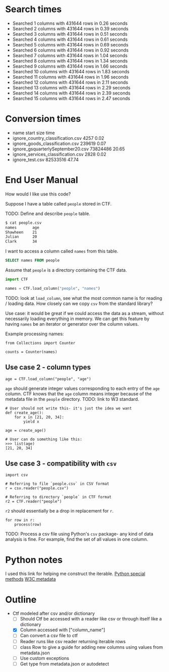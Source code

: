 # Search times

- Searched 1 columns with 431644 rows in 0.26 seconds
- Searched 2 columns with 431644 rows in 0.39 seconds
- Searched 3 columns with 431644 rows in 0.51 seconds
- Searched 4 columns with 431644 rows in 0.61 seconds
- Searched 5 columns with 431644 rows in 0.69 seconds
- Searched 6 columns with 431644 rows in 0.92 seconds
- Searched 7 columns with 431644 rows in 1.04 seconds
- Searched 8 columns with 431644 rows in 1.34 seconds
- Searched 9 columns with 431644 rows in 1.66 seconds
- Searched 10 columns with 431644 rows in 1.83 seconds
- Searched 11 columns with 431644 rows in 1.96 seconds
- Searched 12 columns with 431644 rows in 2.11 seconds
- Searched 13 columns with 431644 rows in 2.29 seconds
- Searched 14 columns with 431644 rows in 2.39 seconds
- Searched 15 columns with 431644 rows in 2.47 seconds
 
# Conversion times
- name								start size	time
- ignore_country_classification.csv	4257    	0.02
- ignore_goods_classification.csv 	239619  	0.07
- ignore_gsquarterlySeptember20.csv	73824486	20.65
- ignore_services_classification.csv	2828		0.02
- ignore_test.csv						82533516	47.74

# End User Manual

How would I like use this code?

Suppose I have a table called `people` stored in CTF.

TODO: Define and describe `people` table.

```bash
$ cat people.csv
names       age
Shawheen    21
Julian      20
Clark       34
```

I want to access a column called `names` from this table.

```SQL
SELECT names FROM people
```

Assume that `people` is a directory containing the CTF data.

```python
import CTF

names = CTF.load_column("people", "names")
```

TODO: look at `load_column`, see what the most common name is for reading / loading data.
How closely can we copy `csv` from the standard library?

Use case: it would be great if we could access the data as a stream, without necessarily loading everything in memory.
We can get this feature by having `names` be an iterator or generator over the column values.
 
Example processing names:

```
from Collections import Counter

counts = Counter(names)
```

## Use case 2 - column types

```
age = CTF.load_column("people", "age")
```

`age` should generate integer values corresponding to each entry of the `age` column.
CTF knows that the `age` column means integer because of the metadata file in the `people` directory.
TODO: link to W3 standard.

```
# User should not write this- it's just the idea we want
def create_age():
    for x in [21, 20, 34]:
        yield x

age = create_age()

# User can do something like this:
>>> list(age)
[21, 20, 34]
```


## Use case 3 - compatibility with `csv`

```
import csv

# Referring to file `people.csv` in CSV format
r = csv.reader("people.csv")

# Referring to directory `people` in CTF format
r2 = CTF.reader("people")
```

`r2` should essentially be a drop in replacement for `r`.

```
for row in r:
    process(row)
```

TODO: Process a csv file using Python's `csv` package- any kind of data analysis is fine.
For example, find the set of all values in one column.

# Python notes
I used this link for helping me construct the iterable.
[Python special methods](https://levelup.gitconnected.com/python-dunder-methods-ea98ceabad15)
[W3C metadata](https://www.w3.org/TR/tabular-metadata/)

# Outline
- Ctf modeled after csv and/or dictionary
    - [ ] Should Ctf be accessed with a reader like csv or through itself like a dictionary
    - [x] Column accessed with ["column_name"]
    - [ ] Can convert a csv file to ctf
    - [ ] Reader runs like csv reader returning iterable rows
    - [ ] class Row to give a guide for adding new columns using values from metadata.json
    - [ ] Use custom exceptions
    - [ ] Get type from metadata.json or autodetect